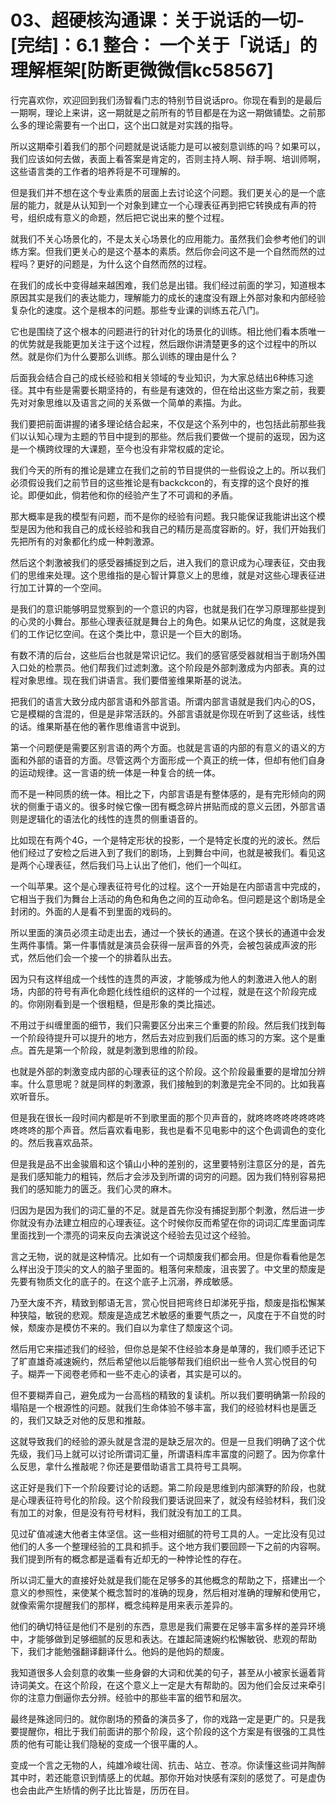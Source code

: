 # 03、超硬核沟通课：关于说话的一切-[完结]：6.1 整合： 一个关于「说话」的理解框架[防断更微微信kc58567]

行完喜欢你，欢迎回到我们汤智看门志的特别节目说话pro。你现在看到的是最后一期啊，理论上来讲，这一期就是之前所有的节目都是在为这一期做铺垫。之前那么多的理论需要有一个出口，这个出口就是对实践的指导。

所以这期牵引着我们的那个问题就是说话能力是可以被刻意训练的吗？如果可以，我们应该如何去做，表面上看答案是肯定的，否则主持人啊、辩手啊、培训师啊，这些语言类的工作者的培养将是不可理解的。

但是我们并不想在这个专业素质的层面上去讨论这个问题。我们更关心的是一个底层的能力，就是从认知到一个对象到建立一个心理表征再到把它转换成有声的符号，组织成有意义的命题，然后把它说出来的整个过程。

就我们不关心场景化的，不是太关心场景化的应用能力。虽然我们会参考他们的训练方案。但我们更关心的是这个基本的素质。然后你会问这不是一个自然而然的过程吗？更好的问题是，为什么这个自然而然的过程。

在我们的成长中变得越来越困难，我们总是出错。我们经过前面的学习，知道根本原因其实是我们的表达能力，理解能力的成长的速度没有跟上外部对象和内部经验复杂化的速度。这个是根本的问题。那些专业课的训练五花八门。

它也是围绕了这个根本的问题进行的针对化的场景化的训练。相比他们看本质唯一的优势就是我能更加关注于这个过程，然后跟你讲清楚更多的这个过程中的所以然。就是你们为什么要那么训练。那么训练的理由是什么？

后面我会结合自己的成长经验和相关领域的专业知识，为大家总结出6种练习途径。其中有些是需要长期坚持的，有些是有速效的，但在给出这些方案之前，我要先对对象思维以及语言之间的关系做一个简单的素描。为此。

我们要把前面讲握的诸多理论结合起来，不仅是这个系列中的，也包括此前那些我们以认知心理为主题的节目中提到的那些。然后我们要做一个提前的返现，因为这是一个横跨纹理的大课题，至今也没有非常权威的定论。

我们今天的所有的推论是建立在我们之前的节目提供的一些假设之上的。所以我们必须假设我们之前节目的这些推论是有backckcon的，有支撑的这个良好的推论。即便如此，倘若他和你的经验产生了不可调和的矛盾。

那大概率是我的模型有问题，而不是你的经验有问题。我只能保证我能讲出这个模型是因为他和我自己的成长经验和我自己的精历是高度容断的。好，我们开始我们先把所有的对象都化约成一种刺激源。

然后这个刺激被我们的感受器捕捉到之后，进入我们的意识成为心理表征，交由我们的思维来处理。这个思维指的是心智计算意义上的思维，就是对这些心理表征进行加工计算的一个空间。

是我们的意识能够明显觉察到的一个意识的内容，也就是我们在学习原理那些提到的心灵的小舞台。那些心理表征就是舞台上的角色。如果从记忆的角度，这就是我们的工作记忆空间。在这个类比中，意识是一个巨大的剧场。

有数不清的后台，这些后台也就是常识记忆。我们的感官感受器就相当于剧场外围入口处的检票员。他们帮我们过滤刺激。这个阶段是外部刺激成为内部表。真的过程对象思维。现在我们讲语言。我们要借鉴维果斯基的说法。

把我们的语言大致分成内部言语和外部言语。所谓内部言语就是我们内心的OS，它是模糊的含混的，但是是非常活跃的。外部言语就是你现在听到了这些话，线性的话。维果斯基在他的著作思维语言中说到。

第一个问题便是需要区别言语的两个方面。也就是言语的内部的有意义的语义的方面和外部的语音的方面。尽管这两个方面形成一个真正的统一体，但却有他们自身的运动规律。这一言语的统一体是一种复合的统一体。

而不是一种同质的统一体。相比之下，内部言语是有整体感的，是有完形倾向的网状的侧重于语义的。很多时候它像一团有概念碎片拼贴而成的意义云团，外部言语则是逻辑化的语法化的线性的连贯的侧重语音的。

比如现在有两个4G，一个是特定形状的投影，一个是特定长度的光的波长。然后他们经过了安检之后进入到了我们的剧场，上到舞台中间，也就是被我们。看见这是两个心理表征，然后我们马上认出了他们，他们一个叫红。

一个叫苹果。这个是心理表征符号化的过程。这个一开始是在内部语言中完成的，它相当于我们为舞台上活动的角色和角色之间的互动命名。但问题是这个剧场是全封闭的。外面的人是看不到里面的戏码的。

所以里面的演员必须主动走出去，通过一个狭长的通道。在这个狭长的通道中会发生两件事情。第一件事情就是演员会获得一层声音的外壳，会被包装成声波的形式，然后他们会一个接一个的排着队出去。

因为只有这样组成一个线性的连贯的声波，才能够成为他人的刺激进入他人的剧场，内部的符号有声化命题化线性组织的这样的一个过程，就是在这个阶段完成的。你刚刚看到是一个很粗糙，但是形象的类比描述。

不用过于纠缠里面的细节，我们只需要区分出来三个重要的阶段。然后我们找到每一个阶段待提升可以提升的地方，然后去对应到我们后面的练习的方案。这个是重点。首先是第一个阶段，就是刺激到思维的阶段。

也就是外部的刺激变成内部的心理表征的这个阶段。这个阶段最重要的是增加分辨率。什么意思呢？就是同样的刺激源，我们接触到的刺激是完全不同的。比如我喜欢听音乐。

但是我在很长一段时间内都是听不到歌里面的那个贝声音的，就咚咚咚咚咚咚咚咚咚咚咚的那个声音。然后喜欢看电影，我也是看不见电影中的这个色调调色的变化的。然后我喜欢品茶。

但是我是品不出金骏眉和这个镇山小种的差别的，这里要特别注意区分的是，首先是我们感知能力的粗钝，然后才会涉及到所谓的词穷的问题。因为我们特别容易把我们的感知能力的匮乏。我们心灵的麻木。

归因为是因为我们的词汇量的不足。就是首先你没有捕捉到那个刺激，然后进一步你就没有办法建立相应的心理表征。这个时候你反而希望在你的词词汇库里面词库里面找到一个漂亮的词来反向去演说这个经验去见过这个经验。

言之无物，说的就是这种情况。比如有一个词颓废我们都会用。但是你看看他是怎么样出没于顶尖的文人的脑子里面的。粗落何来颓废，沮丧罢了。中文里的颓废是先要有物质文化的底子的。在这个底子上沉溺，养成敏感。

乃至大废不齐，精致到郁语无言，赏心悦目把弯终日却涕死乎指，颓废是指松懈某种狭隘，敏锐的悲观。颓废是造成艺术敏感的重要气质之一，风度在于不自觉的时候，颓废亦是模仿不来的。我们自以为拿住了颓废这个词。

然后用它来描述我们的经验，但你总是架不住经验本身是单薄的，我们顺手还记下了旷直雄奇减速婉约，然后希望他以后能够帮我们组织出一些令人赏心悦目的句子。糊弄一下阅卷老师和一些不走心的读者，其实是可以的。

但不要糊弄自己，避免成为一台高档的精致的复读机。所以我们要明确第一阶段的塌陷是一个根源性的问题。就我们生命体验不够丰富，我们的经验材料也是匮乏的，我们又缺乏对他的反思和推敲。

这就导致我们的经验的源头就是含混的是缺乏层次的。但是一旦我们明确了这个优先级，我们马上就可以讨论所谓词汇量，所谓语料库丰富度的问题了。因为你拿什么反思，拿什么推敲呢？你还是要借助语言工具符号工具啊。

这正好是我们下一个阶段要讨论的话题。第二阶段是思维到内部演野的阶段，也就是心理表征符号化的阶段。这个阶段我们要话说回来了，就没有经验材料，我们没有加工的对象，但是没有符号材料，我们就没有加工的工具。

见过矿值减速大他者主体坚信。这一些相对细腻的符号工具的人。一定比没有见过他们的人多一个整理经验的工具和抓手。这个地方我们要回顾一下之前的内容啊。我们提到所有的概念都是遥看有近却无的一种悖论性的存在。

所以词汇量大的直接好处就是我们能在足够多的其他概念的帮助之下，搭建出一个意义的参照性，来使某个概念暂时的准确的现身，然后相对准确的理解和使用它，就像索需尔提醒我们的那样，概念纯粹是用来表示差异的。

他们的确切特征是他们不是别的东西，意思是我们需要在足够丰富多样的差异环境中，才能够做到足够细腻的反思和表达。在雄起简速婉约松懈敏锐、悲观的帮助下，我们才能勉强翻译翻译什么。他妈的是他妈的颓废。

我知道很多人会刻意的收集一些身僻的大词和优美的句子，甚至从小被家长逼着背诗词美文。在这个阶段，在这个意义上一定是大有帮助的。因为他们会反过来牵引你的注意力倒逼你去分辨。经验中的那些丰富的细节和层次。

最终是殊途同归的。就你剧场的预备的演员多了，你的戏路一定是更广的。只是我要提醒你，相比于我们前面讲的那个阶段，这个阶段的这个方案是有很强的工具性质的他有可能让我们隐秘的变成一个很平庸的人。

变成一个言之无物的人，纯雄冷峻壮阔、抗击、站立、苍凉。你读懂这些词并陶醉其中时，若还能意识到情感上的优越。那你开始对快感有深刻的感觉了。可是虚伪也会由此产生矫情的例子比比皆是，历历在目。

